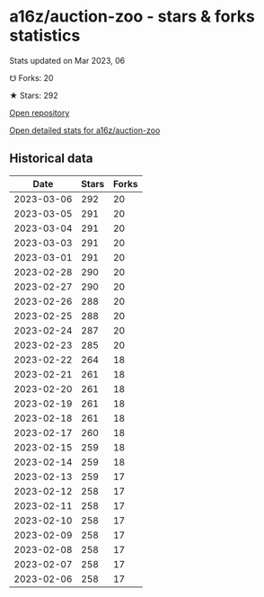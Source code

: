 # a16z/auction-zoo - stars & forks statistics

Stats updated on Mar 2023, 06

☋ Forks: 20

★ Stars: 292

[Open repository](https://github.com/a16z/auction-zoo)

[Open detailed stats for a16z/auction-zoo](https://reviewgithub.com/rep/a16z/auction-zoo)

## Historical data
| Date | Stars | Forks |
|------|-------|-------|
| 2023-03-06 | 292 | 20 | 
| 2023-03-05 | 291 | 20 | 
| 2023-03-04 | 291 | 20 | 
| 2023-03-03 | 291 | 20 | 
| 2023-03-01 | 291 | 20 | 
| 2023-02-28 | 290 | 20 | 
| 2023-02-27 | 290 | 20 | 
| 2023-02-26 | 288 | 20 | 
| 2023-02-25 | 288 | 20 | 
| 2023-02-24 | 287 | 20 | 
| 2023-02-23 | 285 | 20 | 
| 2023-02-22 | 264 | 18 | 
| 2023-02-21 | 261 | 18 | 
| 2023-02-20 | 261 | 18 | 
| 2023-02-19 | 261 | 18 | 
| 2023-02-18 | 261 | 18 | 
| 2023-02-17 | 260 | 18 | 
| 2023-02-15 | 259 | 18 | 
| 2023-02-14 | 259 | 18 | 
| 2023-02-13 | 259 | 17 | 
| 2023-02-12 | 258 | 17 | 
| 2023-02-11 | 258 | 17 | 
| 2023-02-10 | 258 | 17 | 
| 2023-02-09 | 258 | 17 | 
| 2023-02-08 | 258 | 17 | 
| 2023-02-07 | 258 | 17 | 
| 2023-02-06 | 258 | 17 | 

